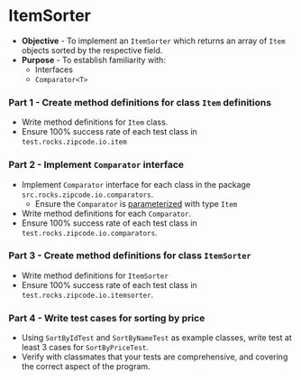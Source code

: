 # ItemSorter
* **Objective** - To implement an `ItemSorter` which returns an array of `Item` objects sorted by the respective field.
* **Purpose** - To establish familiarity with:
	* Interfaces
	* `Comparator<T>`

### Part 1 - Create method definitions for class `Item` definitions
* Write method definitions for `Item` class.
* Ensure 100% success rate of each test class in `test.rocks.zipcode.io.item`

### Part 2 - Implement `Comparator` interface
* Implement `Comparator` interface for each class in the package `src.rocks.zipcode.io.comparators`.
	* Ensure the `Comparator` is [parameterized](https://stackoverflow.com/questions/12551674/what-is-meant-by-parameterized-type) with type `Item`
* Write method definitions for each `Comparator`.
* Ensure 100% success rate of each test class in `test.rocks.zipcode.io.comparators`.

### Part 3 - Create method definitions for class `ItemSorter`
* Write method definitions for `ItemSorter`
* Ensure 100% success rate of each test class in `test.rocks.zipcode.io.itemsorter`.

### Part 4 - Write test cases for sorting by price
* Using `SortByIdTest` and `SortByNameTest` as example classes, write test at least 3 cases for `SortByPriceTest`.
* Verify with classmates that your tests are comprehensive, and covering the correct aspect of the program.
